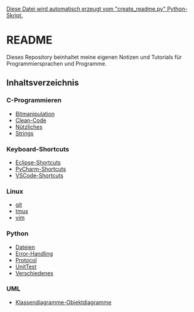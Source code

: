 <u>Diese Datei wird automatisch erzeugt vom "create_readme.py" Python-Skript.</u>
# README

Dieses Repository beinhaltet meine eigenen Notizen und Tutorials für Programmiersprachen und Programme.

## Inhaltsverzeichnis

### C-Programmieren
- [Bitmanipulation](https://github.com/Dokeys/Notes/blob/main/C-Programmieren/Bitmanipulation.md)
- [Clean-Code](https://github.com/Dokeys/Notes/blob/main/C-Programmieren/Clean-Code.md)
- [Nützliches](https://github.com/Dokeys/Notes/blob/main/C-Programmieren/Nützliches.md)
- [Strings](https://github.com/Dokeys/Notes/blob/main/C-Programmieren/Strings.md)

### Keyboard-Shortcuts
- [Eclipse-Shortcuts](https://github.com/Dokeys/Notes/blob/main/Keyboard-Shortcuts/Eclipse-Shortcuts.md)
- [PyCharm-Shortcuts](https://github.com/Dokeys/Notes/blob/main/Keyboard-Shortcuts/PyCharm-Shortcuts.md)
- [VSCode-Shortcuts](https://github.com/Dokeys/Notes/blob/main/Keyboard-Shortcuts/VSCode-Shortcuts.md)

### Linux
- [git](https://github.com/Dokeys/Notes/blob/main/Linux/git.md)
- [tmux](https://github.com/Dokeys/Notes/blob/main/Linux/tmux.md)
- [vim](https://github.com/Dokeys/Notes/blob/main/Linux/vim.md)

### Python
- [Dateien](https://github.com/Dokeys/Notes/blob/main/Python/Dateien.md)
- [Error-Handling](https://github.com/Dokeys/Notes/blob/main/Python/Error-Handling.md)
- [Protocol](https://github.com/Dokeys/Notes/blob/main/Python/Protocol.md)
- [UnitTest](https://github.com/Dokeys/Notes/blob/main/Python/UnitTest.md)
- [Verschiedenes](https://github.com/Dokeys/Notes/blob/main/Python/Verschiedenes.md)

### UML
- [Klassendiagramme-Objektdiagramme](https://github.com/Dokeys/Notes/blob/main/UML/Klassendiagramme-Objektdiagramme.md)

